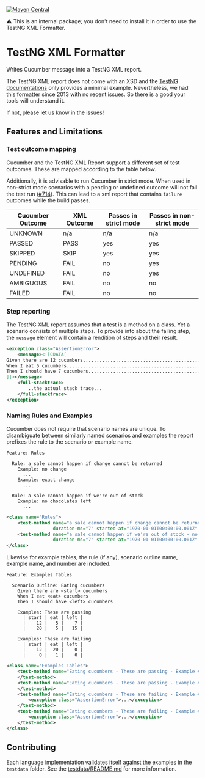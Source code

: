 [![Maven Central](https://img.shields.io/maven-central/v/io.cucumber/testng-xml-formatter.svg?label=Maven%20Central)](https://search.maven.org/search?q=g:%22io.cucumber%22%20AND%20a:%22testng-xml-formatter%22)

⚠️ This is an internal package; you don't need to install it in order to use the TestNG XML Formatter.

TestNG XML Formatter
===================

Writes Cucumber message into a TestNG XML report.

The TestNG XML report does not come with an XSD and the [TestNG documentations](https://testng-docs.readthedocs.io/testresults/#xml-reports)
only provides a minimal example. Nevertheless, we had this formatter since 2013
with no recent issues. So there is a good your tools will understand it.

If not, please let us know in the issues!

## Features and Limitations

### Test outcome mapping

Cucumber and the TestNG XML Report support a different set of test outcomes.
These are mapped according to the table below. 

Additionally, it is advisable to run Cucumber in strict mode. When used in
non-strict mode scenarios with a pending or undefined outcome will not fail
the test run ([#714](https://github.com/cucumber/common/issues/714)). This
can lead to a xml report that contains `failure` outcomes while the build
passes.

| Cucumber Outcome | XML Outcome | Passes in strict mode | Passes in non-strict mode |
|------------------|-------------|-----------------------|---------------------------|
| UNKNOWN          | n/a         | n/a                   | n/a                       |
| PASSED           | PASS        | yes                   | yes                       |            
| SKIPPED          | SKIP        | yes                   | yes                       |           
| PENDING          | FAIL        | no                    | yes                       |
| UNDEFINED        | FAIL        | no                    | yes                       |
| AMBIGUOUS        | FAIL        | no                    | no                        |
| FAILED           | FAIL        | no                    | no                        |


### Step reporting

The TestNG XML report assumes that a test is a method on a class. Yet a scenario
consists of multiple steps. To provide info about the failing step, the `message`
element will contain a rendition of steps and their result.

```xml
<exception class="AssertionError">
    <message><![CDATA[
Given there are 12 cucumbers................................................passed
When I eat 5 cucumbers......................................................passed
Then I should have 7 cucumbers..............................................failed
]]></message>
    <full-stacktrace>
        ..the actual stack trace...
    </full-stacktrace>    
</exception>
```

### Naming Rules and Examples

Cucumber does not require that scenario names are unique. To disambiguate
between similarly named scenarios and examples the report prefixes the rule
to the scenario or example name.

```feature
Feature: Rules

  Rule: a sale cannot happen if change cannot be returned
    Example: no change
      ...
    Example: exact change
      ...

  Rule: a sale cannot happen if we're out of stock
    Example: no chocolates left
      ...
```

```xml
<class name="Rules">
    <test-method name="a sale cannot happen if change cannot be returned - exact change" status="PASS"
                 duration-ms="7" started-at="1970-01-01T00:00:00.001Z" finished-at="1970-01-01T00:00:00.008Z"/>
    <test-method name="a sale cannot happen if we're out of stock - no chocolates left" status="PASS"
                 duration-ms="7" started-at="1970-01-01T00:00:00.001Z" finished-at="1970-01-01T00:00:00.008Z"/>
</class>
```

Likewise for example tables, the rule (if any), scenario outline name, example
name, and number are included. 

```feature
Feature: Examples Tables

  Scenario Outline: Eating cucumbers
    Given there are <start> cucumbers
    When I eat <eat> cucumbers
    Then I should have <left> cucumbers

    Examples: These are passing
      | start | eat | left |
      |    12 |   5 |    7 |
      |    20 |   5 |   15 |

    Examples: These are failing
      | start | eat | left |
      |    12 |  20 |    0 |
      |     0 |   1 |    0 |
```

```xml
<class name="Examples Tables">
    <test-method name="Eating cucumbers - These are passing - Example #1.1" status="PASS" duration-ms="7" started-at="1970-01-01T00:00:00.001Z" finished-at="1970-01-01T00:00:00.008Z">
    </test-method>
    <test-method name="Eating cucumbers - These are passing - Example #1.2" status="PASS" duration-ms="7" started-at="1970-01-01T00:00:00.009Z" finished-at="1970-01-01T00:00:00.016Z">
    </test-method>
    <test-method name="Eating cucumbers - These are failing - Example #2.1" status="FAIL" duration-ms="7" started-at="1970-01-01T00:00:00.017Z" finished-at="1970-01-01T00:00:00.024Z">
        <exception class="AssertionError">...</exception>
    </test-method>
    <test-method name="Eating cucumbers - These are failing - Example #2.2" status="FAIL" duration-ms="7" started-at="1970-01-01T00:00:00.025Z" finished-at="1970-01-01T00:00:00.032Z">
        <exception class="AssertionError">...</exception>
    </test-method>
</class>
```
## Contributing

Each language implementation validates itself against the examples in the
`testdata` folder. See the [testdata/README.md](testdata/README.md) for more
information.
